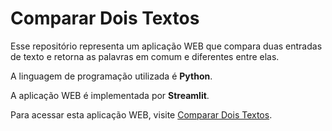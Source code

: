 # Comparar Dois Textos


Esse repositório representa um aplicação WEB que compara duas entradas de texto e retorna as palavras em comum e diferentes entre elas.

A linguagem de programação utilizada é **Python**.

A aplicação WEB é implementada por **Streamlit**.

Para acessar esta aplicação WEB, visite [Comparar Dois Textos](https://share.streamlit.io/cienciaaplicadacompython/comparardoistextos/main).
